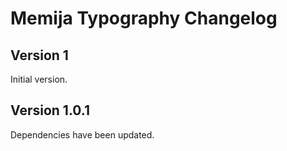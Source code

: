 # Memija Typography Changelog

## Version 1

Initial version.

## Version 1.0.1

Dependencies have been updated.
